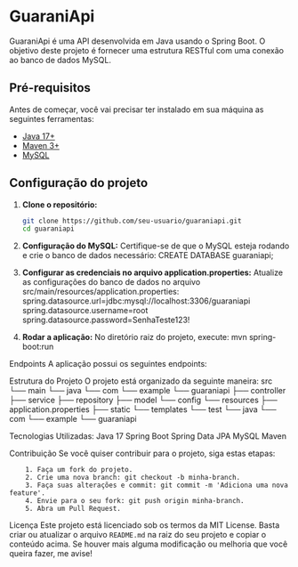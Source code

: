 # GuaraniApi

GuaraniApi é uma API desenvolvida em Java usando o Spring Boot. O objetivo deste projeto é fornecer uma estrutura RESTful com uma conexão ao banco de dados MySQL.

## Pré-requisitos

Antes de começar, você vai precisar ter instalado em sua máquina as seguintes ferramentas:
- [Java 17+](https://www.oracle.com/java/technologies/javase-jdk17-downloads.html)
- [Maven 3+](https://maven.apache.org/download.cgi)
- [MySQL](https://www.mysql.com/)

## Configuração do projeto

1. **Clone o repositório:**
   ```bash
   git clone https://github.com/seu-usuario/guaraniapi.git
   cd guaraniapi

2. **Configuração do MySQL:**
    Certifique-se de que o MySQL esteja rodando e crie o banco de dados necessário:
        CREATE DATABASE guaraniapi;

3. **Configurar as credenciais no arquivo application.properties:**
    Atualize as configurações do banco de dados no arquivo src/main/resources/application.properties:
        spring.datasource.url=jdbc:mysql://localhost:3306/guaraniapi
        spring.datasource.username=root
        spring.datasource.password=SenhaTeste123!

4. **Rodar a aplicação:**
    No diretório raiz do projeto, execute:
        mvn spring-boot:run

Endpoints
    A aplicação possui os seguintes endpoints:

Estrutura do Projeto
    O projeto está organizado da seguinte maneira:
        src
            └── main
                └── java
                    └── com
                        └── example
                            └── guaraniapi
                                ├── controller
                                ├── service
                                ├── repository
                                ├── model
                                └── config
                └── resources
                    ├── application.properties
                    ├── static
                    └── templates
            └── test
                └── java
                    └── com
                        └── example
                            └── guaraniapi

Tecnologias Utilizadas:
    Java 17
    Spring Boot
    Spring Data JPA
    MySQL
    Maven

Contribuição
    Se você quiser contribuir para o projeto, siga estas etapas:

        1. Faça um fork do projeto.
        2. Crie uma nova branch: git checkout -b minha-branch.
        3. Faça suas alterações e commit: git commit -m 'Adiciona uma nova feature'.
        4. Envie para o seu fork: git push origin minha-branch.
        5. Abra um Pull Request.

Licença
    Este projeto está licenciado sob os termos da MIT License.
        Basta criar ou atualizar o arquivo `README.md` na raiz do seu projeto e copiar o conteúdo acima. Se houver mais alguma modificação ou melhoria que você queira fazer, me avise!
